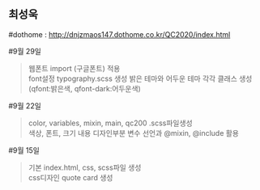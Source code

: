 ## 최성욱
#dothome : http://dnjzmaos147.dothome.co.kr/QC2020/index.html

#9월 29일
>웹폰트 import (구글폰트) 적용 <br>
>font설정 typography.scss 생성
>밝은 테마와 어두운 테마 각각 클래스 생성 (qfont:밝은색, qfont-dark:어두운색)

#9월 22일
>color, variables, mixin, main, qc200 .scss파일생성 <br>
>색상, 폰트, 크기 내용 디자인부분  변수 선언과 @mixin, @include 활용

#9월 15일
>기본 index.html, css, scss파일 생성 <br>
>css디자인 quote card 생성
